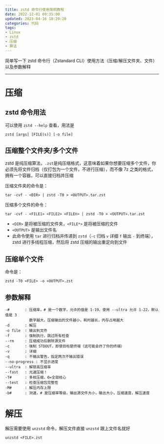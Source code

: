 ```yaml
---
title: zstd 命令行使用简明教程
date: 2022-12-01 09:35:00
updated: 2023-04-16 18:29:20
categories: 代码
tags:
- Linux
- zstd
- 压缩
- 算法
---
```

简单写一下 zstd 命令行（Zstandard CLI）使用方法（压缩/解压文件夹、文件）以及参数解释  
<!-- more -->
---
# 压缩
## zstd 命令用法
可以使用 ``zstd --help`` 查看，用法是  

```
zstd [args] [FILE(s)] [-o file]  
```

## 压缩整个文件夹/多个文件
zstd 是纯压缩算法，``.zst``是纯压缩格式，这意味着如果你想要压缩多个文件，你必须先将文件归档（仅打包为一个文件，不进行压缩），而不像 7z 之类的格式，拥有一个容器，可以直接归档并压缩  

压缩文件夹的命令是：  
```
tar -cvf - <DIR> | zstd -T0 > <OUTPUT>.tar.zst  
```

压缩多个文件的命令：
```
tar -cvf - <FILE1> <FILE2> <FILEn> | zstd -T0 > <OUTPUT>.tar.zst  
```

- ``<DIR>`` 是将被压缩的文件夹，``<FILE*>`` 是将被压缩的文件    
- ``<OUTPUT>`` 是输出文件名  
- 此命令使用 ``tar`` 进行归档并传递到 ``zstd``（``-c`` 归档 ``v`` 详细 ``f`` 输出 ``-`` 到终端），zstd 进行多线程压缩，然后将 zstd 压缩的输出重定向到文件  


## 压缩单个文件
命令是：  

```
zstd -T0 <FILE> -o <OUTPUT>.zst
```

## 参数解释
```
-#       : 压缩率，# 是一个数字，允许的值是 1-19，使用 --ultra 允许 1-22，默认值是 3
           数字越大，压缩输出的文件越小，耗时越长，内存占用越大
-d       : 解压
-o file  : 输出到文件
-f       : 强制执行，跳过所有检查
--rm     : 压缩成功后删除源文件
-c       : 强制 STDOUT，即使目标是终端（这可能会炸了你的终端）
-v       : 详细
-q       : 不输出警告，指定两次不输出错误
--no-progress : 不显示进度
--ultra  : 解锁高压缩率
--fast   : 光速压缩！
-T#      : 多核压缩，0=全部核心
--test   : 检查压缩包完整性
-M#      : 解压内存上限
-b#      : 测速，# 是压缩率等级，输出源文件大小，输出大小，压缩速度，解压速度
```

# 解压
解压需要使用 ``unzstd`` 命令，解压文件直接 ``unzstd`` 跟上文件名就好  

```
unzstd <FILE>.zst
```
